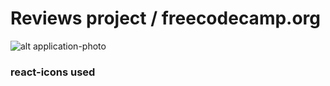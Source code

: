 # Reviews project / freecodecamp.org

![alt  application-photo](https://i.imgur.com/9ZLhC7i.png)

### react-icons used